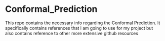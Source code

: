 # Conformal_Prediction
This repo contains the necessary info regarding the Conformal Prediction. It specifically contains references that I am going to use for my project but also contains reference to other more extensive github resources 
